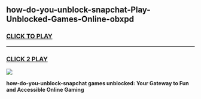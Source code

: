 
## how-do-you-unblock-snapchat-Play-Unblocked-Games-Online-obxpd
<h3>
<a href="https://premium76.site?title=how-do-you-unblock-snapchat&ref=25A">CLICK TO PLAY</a></h3>
<hr>

<h3>
<a href="https://premium76.site?title=how-do-you-unblock-snapchat&ref=25A">CLICK 2 PLAY</a>
  
</h3>

<a href="https://premium76.site?title=how-do-you-unblock-snapchat&ref=25A"><img src="https://clearcache.store/games.png"></a>


**how-do-you-unblock-snapchat games unblocked: Your Gateway to Fun and Accessible Online Gaming**
